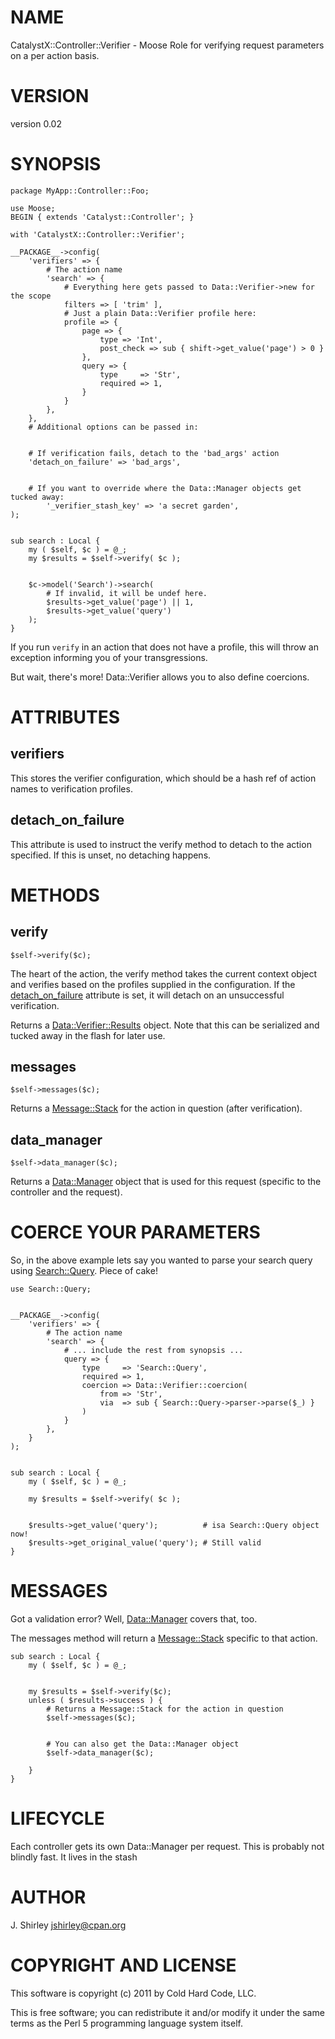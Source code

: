 # NAME

CatalystX::Controller::Verifier - Moose Role for verifying request parameters on a per action basis.

# VERSION

version 0.02

# SYNOPSIS

    package MyApp::Controller::Foo;

    use Moose;
    BEGIN { extends 'Catalyst::Controller'; }

    with 'CatalystX::Controller::Verifier';

    __PACKAGE__->config(
        'verifiers' => {
            # The action name
            'search' => {
                # Everything here gets passed to Data::Verifier->new for the scope
                filters => [ 'trim' ],
                # Just a plain Data::Verifier profile here:
                profile => {
                    page => {
                        type => 'Int',
                        post_check => sub { shift->get_value('page') > 0 }
                    },
                    query => {
                        type     => 'Str',
                        required => 1,
                    }
                }
            },
        },
        # Additional options can be passed in:
    

        # If verification fails, detach to the 'bad_args' action
        'detach_on_failure' => 'bad_args',
        

        # If you want to override where the Data::Manager objects get tucked away:
            '_verifier_stash_key' => 'a secret garden',
    );
    

    sub search : Local {
        my ( $self, $c ) = @_;
        my $results = $self->verify( $c );
     

        $c->model('Search')->search(
            # If invalid, it will be undef here.
            $results->get_value('page') || 1,
            $results->get_value('query')
        );
    }

If you run `verify` in an action that does not have a profile, this will
throw an exception informing you of your transgressions.

But wait, there's more! Data::Verifier allows you to also define coercions.

# ATTRIBUTES

## verifiers

This stores the verifier configuration, which should be a hash ref of action
names to verification profiles.

## detach_on_failure

This attribute is used to instruct the verify method to detach to the action
specified. If this is unset, no detaching happens.

# METHODS

## verify

    $self->verify($c);

The heart of the action, the verify method takes the current context object
and verifies based on the profiles supplied in the configuration. If the
[detach_on_failure](http://search.cpan.org/perldoc?detach_on_failure) attribute is set, it will detach on an unsuccessful
verification.

Returns a [Data::Verifier::Results](http://search.cpan.org/perldoc?Data::Verifier::Results) object.  Note that this can be serialized
and tucked away in the flash for later use.

## messages

    $self->messages($c);

Returns a [Message::Stack](http://search.cpan.org/perldoc?Message::Stack) for the action in question (after verification).

## data_manager

    $self->data_manager($c);

Returns a [Data::Manager](http://search.cpan.org/perldoc?Data::Manager) object that is used for this request (specific to
the controller and the request).

# COERCE YOUR PARAMETERS

So, in the above example lets say you wanted to parse your search query using
[Search::Query](http://search.cpan.org/perldoc?Search::Query). Piece of cake!

    use Search::Query;
    

    __PACKAGE__->config(
        'verifiers' => {
            # The action name
            'search' => {
                # ... include the rest from synopsis ...
                query => {
                    type     => 'Search::Query',
                    required => 1,
                    coercion => Data::Verifier::coercion(
                        from => 'Str',
                        via  => sub { Search::Query->parser->parse($_) }
                    )
                }
            },
        }
    );
    

    sub search : Local {
        my ( $self, $c ) = @_;

        my $results = $self->verify( $c );
     

        $results->get_value('query');          # isa Search::Query object now!
        $results->get_original_value('query'); # Still valid
    }

# MESSAGES

Got a validation error? Well, [Data::Manager](http://search.cpan.org/perldoc?Data::Manager) covers that, too.

The messages method will return a [Message::Stack](http://search.cpan.org/perldoc?Message::Stack) specific to that action.

    sub search : Local {
        my ( $self, $c ) = @_;
    

        my $results = $self->verify($c);
        unless ( $results->success ) {
            # Returns a Message::Stack for the action in question
            $self->messages($c);
        

            # You can also get the Data::Manager object 
            $self->data_manager($c);

        }
    }

# LIFECYCLE

Each controller gets its own Data::Manager per request. This is probably not
blindly fast. It lives in the stash

# AUTHOR

J. Shirley <jshirley@cpan.org>

# COPYRIGHT AND LICENSE

This software is copyright (c) 2011 by Cold Hard Code, LLC.

This is free software; you can redistribute it and/or modify it under
the same terms as the Perl 5 programming language system itself.